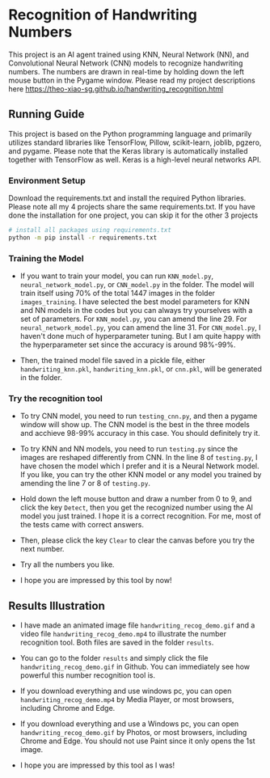 # Recognition of Handwriting Numbers

This project is an AI agent trained using KNN, Neural Network (NN), and Convolutional Neural Network (CNN) models to recognize handwriting numbers. The numbers are drawn in real-time by holding down the left mouse button in the Pygame window. 
Please read my project descriptions here https://theo-xiao-sg.github.io/handwriting_recognition.html

## Running Guide

This project is based on the Python programming language and primarily utilizes standard libraries like TensorFlow, Pillow, scikit-learn, joblib, pgzero, and pygame. Please note that the Keras library is automatically installed together with TensorFlow as well. Keras is a high-level neural networks API.

### Environment Setup

Download the requirements.txt and install the required Python libraries. Please note all my 4 projects share the same requirements.txt. If you have done the installation for one project, you can skip it for the other 3 projects

```bash
# install all packages using requirements.txt
python -m pip install -r requirements.txt
```

### Training the Model

* If you want to train your model, you can run `KNN_model.py`, `neural_network_model.py`, or `CNN_model.py` in the folder. The model will train itself using 70% of the total 1447 images in the folder `images_training`. I have selected the best model parameters for KNN and NN models in the codes but you can always try yourselves with a set of parameters. For `KNN_model.py`, you can amend the line 29. For `neural_network_model.py`, you can amend the line 31. For `CNN_model.py`, I haven't done much of hyperparameter tuning. But I am quite happy with the hyperparameter set since the accuracy is around 98%-99%.
  
* Then, the trained model file saved in a pickle file, either `handwriting_knn.pkl`, `handwriting_knn.pkl`, or `cnn.pkl`, will be generated in the folder.

### Try the recognition tool

* To try CNN model, you need to run `testing_cnn.py`, and then a pygame window will show up. The CNN model is the best in the three models and acchieve 98-99% accuracy in this case. You should definitely try it.
* To try KNN and NN models, you need to run `testing.py` since the images are reshaped differently from CNN. In the line 8 of `testing.py`, I have chosen the model which I prefer and it is a Neural Network model. If you like, you can try the other KNN model or any model you trained by amending the line 7 or 8 of `testing.py`.

* Hold down the left mouse button and draw a number from 0 to 9, and click the key `Detect`, then you get the recognized number using the AI model you just trained. I hope it is a correct recognition. For me, most of the tests came with correct answers. 
* Then, please click the key `Clear` to clear the canvas before you try the next number.
* Try all the numbers you like.
* I hope you are impressed by this tool by now!

## Results Illustration

* I have made an animated image file `handwriting_recog_demo.gif` and a video file `handwriting_recog_demo.mp4` to illustrate the number recognition tool. Both files are saved in the folder `results`.
  
* You can go to the folder `results` and simply click the file `handwriting_recog_demo.gif` in Github. You can immediately see how powerful this number recognition tool is.
* If you download everything and use windows pc, you can open `handwriting_recog_demo.mp4` by Media Player, or most browsers, including Chrome and Edge.
* If you download everything and use a Windows pc, you can open `handwriting_recog_demo.gif` by Photos, or most browsers, including Chrome and Edge. You should not use Paint since it only opens the 1st image.
* I hope you are impressed by this tool as I was!
